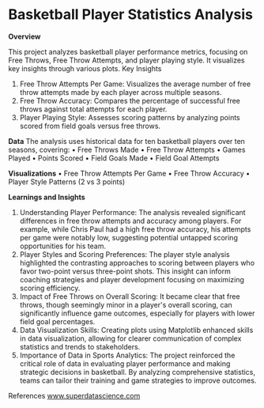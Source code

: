 # Basketball Player Statistics Analysis

**Overview**

This project analyzes basketball player performance metrics, focusing on Free Throws, Free Throw Attempts, and player playing style. It visualizes key insights through various plots.
Key Insights
1.	Free Throw Attempts Per Game: Visualizes the average number of free throw attempts made by each player across multiple seasons.
2.	Free Throw Accuracy: Compares the percentage of successful free throws against total attempts for each player.
3.	Player Playing Style: Assesses scoring patterns by analyzing points scored from field goals versus free throws.

**Data**
The analysis uses historical data for ten basketball players over ten seasons, covering:
•	Free Throws Made
•	Free Throw Attempts
•	Games Played
•	Points Scored
•	Field Goals Made
•	Field Goal Attempts

**Visualizations**
•	Free Throw Attempts Per Game
•	Free Throw Accuracy
•	Player Style Patterns (2 vs 3 points)

**Learnings and Insights**
1.	Understanding Player Performance: The analysis revealed significant differences in free throw attempts and accuracy among players. For example, while Chris Paul had a high free throw accuracy, his attempts per game were notably low, suggesting potential untapped scoring opportunities for his team.
2.	Player Styles and Scoring Preferences: The player style analysis highlighted the contrasting approaches to scoring between players who favor two-point versus three-point shots. This insight can inform coaching strategies and player development focusing on maximizing scoring efficiency.
3.	Impact of Free Throws on Overall Scoring: It became clear that free throws, though seemingly minor in a player's overall scoring, can significantly influence game outcomes, especially for players with lower field goal percentages.
4.	Data Visualization Skills: Creating plots using Matplotlib enhanced skills in data visualization, allowing for clearer communication of complex statistics and trends to stakeholders.
5.	Importance of Data in Sports Analytics: The project reinforced the critical role of data in evaluating player performance and making strategic decisions in basketball. By analyzing comprehensive statistics, teams can tailor their training and game strategies to improve outcomes.

References
www.superdatascience.com
